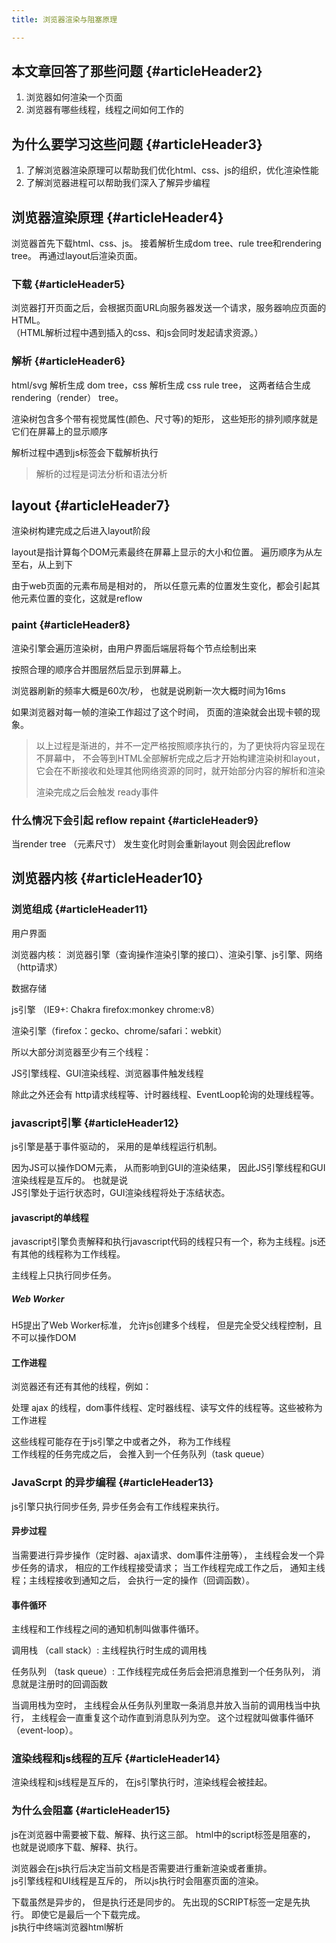 ```yaml
---
title: 浏览器渲染与阻塞原理

---
```

## 本文章回答了那些问题 {#articleHeader2}

  1. 浏览器如何渲染一个页面
  2. 浏览器有哪些线程，线程之间如何工作的

## 为什么要学习这些问题 {#articleHeader3}

  1. 了解浏览器渲染原理可以帮助我们优化html、css、js的组织，优化渲染性能
  2. 了解浏览器进程可以帮助我们深入了解异步编程

## 浏览器渲染原理 {#articleHeader4}

浏览器首先下载html、css、js。 接着解析生成dom tree、rule tree和rendering tree。 再通过layout后渲染页面。

### 下载 {#articleHeader5}

浏览器打开页面之后，会根据页面URL向服务器发送一个请求，服务器响应页面的HTML。  
（HTML解析过程中遇到插入的css、和js会同时发起请求资源。）

### 解析 {#articleHeader6}

html/svg 解析生成 dom tree，css 解析生成 css rule tree， 这两者结合生成rendering（render） tree。

渲染树包含多个带有视觉属性(颜色、尺寸等)的矩形， 这些矩形的排列顺序就是它们在屏幕上的显示顺序

解析过程中遇到js标签会下载解析执行

> 解析的过程是词法分析和语法分析

## layout {#articleHeader7}

渲染树构建完成之后进入layout阶段

layout是指计算每个DOM元素最终在屏幕上显示的大小和位置。 遍历顺序为从左至右，从上到下

由于web页面的元素布局是相对的， 所以任意元素的位置发生变化，都会引起其他元素位置的变化，这就是reflow

### paint {#articleHeader8}

渲染引擎会遍历渲染树，由用户界面后端层将每个节点绘制出来

按照合理的顺序合并图层然后显示到屏幕上。

浏览器刷新的频率大概是60次/秒， 也就是说刷新一次大概时间为16ms

如果浏览器对每一帧的渲染工作超过了这个时间， 页面的渲染就会出现卡顿的现象。

> 以上过程是渐进的，并不一定严格按照顺序执行的，为了更快将内容呈现在不屏幕中， 不会等到HTML全部解析完成之后才开始构建渲染树和layout，它会在不断接收和处理其他网络资源的同时，就开始部分内容的解析和渲染
>
> 渲染完成之后会触发 ready事件

### 什么情况下会引起 reflow repaint {#articleHeader9}

当render tree （元素尺寸） 发生变化时则会重新layout 则会因此reflow

## 浏览器内核 {#articleHeader10}

### 浏览组成 {#articleHeader11}

用户界面

浏览器内核： 浏览器引擎（查询操作渲染引擎的接口）、渲染引擎、js引擎、网络（http请求）

数据存储

js引擎 （IE9+: Chakra firefox:monkey chrome:v8）

渲染引擎（firefox：gecko、chrome/safari：webkit）

所以大部分浏览器至少有三个线程：

JS引擎线程、GUI渲染线程、浏览器事件触发线程

除此之外还会有 http请求线程等、计时器线程、EventLoop轮询的处理线程等。

### javascript引擎 {#articleHeader12}

js引擎是基于事件驱动的， 采用的是单线程运行机制。

因为JS可以操作DOM元素， 从而影响到GUI的渲染结果， 因此JS引擎线程和GUI渲染线程是互斥的。 也就是说  
JS引擎处于运行状态时，GUI渲染线程将处于冻结状态。

#### javascript的单线程

javascript引擎负责解释和执行javascript代码的线程只有一个，称为主线程。js还有其他的线程称为工作线程。

主线程上只执行同步任务。

##### Web Worker

H5提出了Web Worker标准， 允许js创建多个线程， 但是完全受父线程控制，且不可以操作DOM

#### 工作进程

浏览器还有还有其他的线程，例如：

处理 ajax 的线程，dom事件线程、定时器线程、读写文件的线程等。这些被称为工作进程

这些线程可能存在于js引擎之中或者之外， 称为工作线程  
工作线程的任务完成之后， 会推入到一个任务队列（task queue）

### JavaScrpt 的异步编程 {#articleHeader13}

js引擎只执行同步任务, 异步任务会有工作线程来执行。

#### 异步过程

当需要进行异步操作（定时器、ajax请求、dom事件注册等）， 主线程会发一个异步任务的请求， 相应的工作线程接受请求； 当工作线程完成工作之后， 通知主线程；主线程接收到通知之后， 会执行一定的操作（回调函数）。

#### 事件循环

主线程和工作线程之间的通知机制叫做事件循环。

调用栈 （call stack）: 主线程执行时生成的调用栈

任务队列 （task queue）: 工作线程完成任务后会把消息推到一个任务队列， 消息就是注册时的回调函数

当调用栈为空时， 主线程会从任务队列里取一条消息并放入当前的调用栈当中执行， 主线程会一直重复这个动作直到消息队列为空。 这个过程就叫做事件循环 （event-loop）。

### 渲染线程和js线程的互斥 {#articleHeader14}

渲染线程和js线程是互斥的， 在js引擎执行时，渲染线程会被挂起。

### 为什么会阻塞 {#articleHeader15}

js在浏览器中需要被下载、解释、执行这三部。 html中的script标签是阻塞的， 也就是说顺序下载、解释、执行。

浏览器会在js执行后决定当前文档是否需要进行重新渲染或者重排。  
js引擎线程和UI线程是互斥的， 所以js执行时会阻塞页面的渲染。

下载虽然是异步的， 但是执行还是同步的。 先出现的SCRIPT标签一定是先执行。 即使它是最后一个下载完成。  
js执行中终端浏览器html解析
